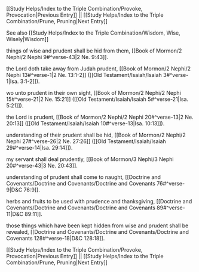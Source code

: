 [[Study Helps/Index to the Triple Combination/Provoke, Provocation|Previous Entry]]  ||  [[Study Helps/Index to the Triple Combination/Prune, Pruning|Next Entry]]

 See also [[Study Helps/Index to the Triple Combination/Wisdom, Wise, Wisely|Wisdom]]

 things of wise and prudent shall be hid from them, [[Book of Mormon/2 Nephi/2 Nephi 9#^verse-43|2 Ne. 9:43]].

 the Lord doth take away from Judah prudent, [[Book of Mormon/2 Nephi/2 Nephi 13#^verse-1|2 Ne. 13:1-2]] ([[Old Testament/Isaiah/Isaiah 3#^verse-1|Isa. 3:1-2]]).

 wo unto prudent in their own sight, [[Book of Mormon/2 Nephi/2 Nephi 15#^verse-21|2 Ne. 15:21]] ([[Old Testament/Isaiah/Isaiah 5#^verse-21|Isa. 5:21]]).

 the Lord is prudent, [[Book of Mormon/2 Nephi/2 Nephi 20#^verse-13|2 Ne. 20:13]] ([[Old Testament/Isaiah/Isaiah 10#^verse-13|Isa. 10:13]]).

 understanding of their prudent shall be hid, [[Book of Mormon/2 Nephi/2 Nephi 27#^verse-26|2 Ne. 27:26]] ([[Old Testament/Isaiah/Isaiah 29#^verse-14|Isa. 29:14]]).

 my servant shall deal prudently, [[Book of Mormon/3 Nephi/3 Nephi 20#^verse-43|3 Ne. 20:43]].

 understanding of prudent shall come to naught, [[Doctrine and Covenants/Doctrine and Covenants/Doctrine and Covenants 76#^verse-9|D&C 76:9]].

 herbs and fruits to be used with prudence and thanksgiving, [[Doctrine and Covenants/Doctrine and Covenants/Doctrine and Covenants 89#^verse-11|D&C 89:11]].

 those things which have been kept hidden from wise and prudent shall be revealed, [[Doctrine and Covenants/Doctrine and Covenants/Doctrine and Covenants 128#^verse-18|D&C 128:18]].

[[Study Helps/Index to the Triple Combination/Provoke, Provocation|Previous Entry]]  ||  [[Study Helps/Index to the Triple Combination/Prune, Pruning|Next Entry]]